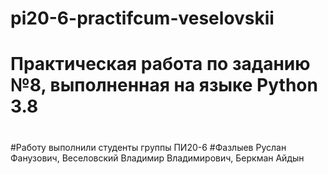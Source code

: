# pi20-6-practifcum-veselovskii
# Практическая работа по заданию №8, выполненная на языке Python 3.8
#
#
#Работу выполнили студенты группы ПИ20-6
#Фазлыев Руслан Фанузович, Веселовский Владимир Владимирович, Беркман Айдын
